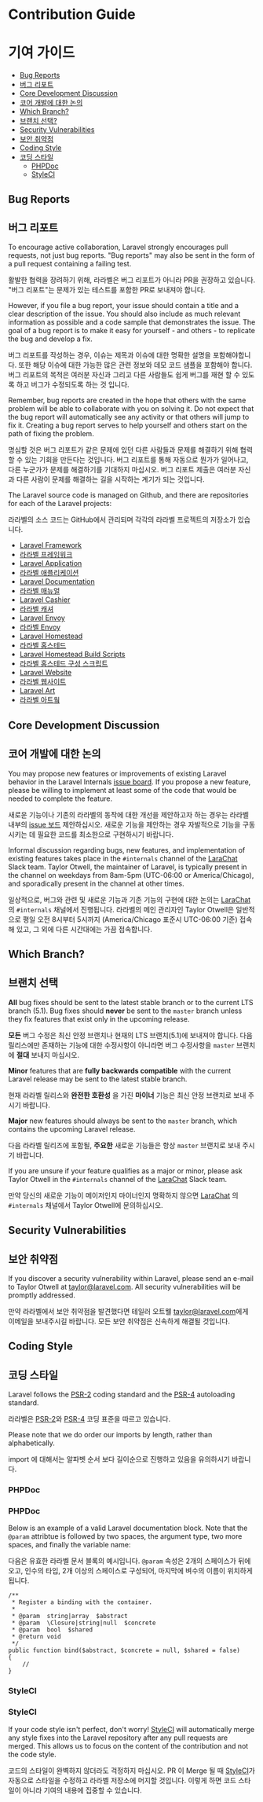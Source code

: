 # Contribution Guide
# 기여 가이드

- [Bug Reports](#bug-reports)
- [버그 리포트](#bug-reports)
- [Core Development Discussion](#core-development-discussion)
- [코어 개발에 대한 논의](#core-development-discussion)
- [Which Branch?](#which-branch)
- [브랜치 선택?](#which-branch)
- [Security Vulnerabilities](#security-vulnerabilities)
- [보안 취약점](#security-vulnerabilities)
- [Coding Style](#coding-style)
- [코딩 스타일](#coding-style)
    - [PHPDoc](#phpdoc)
    - [StyleCI](#styleci)


<a name="bug-reports"></a>
## Bug Reports
## 버그 리포트

To encourage active collaboration, Laravel strongly encourages pull requests, not just bug reports. "Bug reports" may also be sent in the form of a pull request containing a failing test.

활발한 협력을 장려하기 위해, 라라벨은 버그 리포트가 아니라 PR을 권장하고 있습니다. "버그 리포트"는 문제가 있는 테스트를 포함한 PR로 보내져야 합니다. 

However, if you file a bug report, your issue should contain a title and a clear description of the issue. You should also include as much relevant information as possible and a code sample that demonstrates the issue. The goal of a bug report is to make it easy for yourself - and others - to replicate the bug and develop a fix. 

버그 리포트를 작성하는 경우, 이슈는 제목과 이슈에 대한 명확한 설명을 포함해야합니다. 또한 해당 이슈에 대한 가능한 많은 관련 정보와 데모 코드 샘플을 포함해야 합니다. 버그 리포트의 목적은 여러분 자신과 그리고 다른 사람들도 쉽게 버그를 재현 할 수 있도록 하고 버그가 수정되도록 하는 것 입니다.

Remember, bug reports are created in the hope that others with the same problem will be able to collaborate with you on solving it. Do not expect that the bug report will automatically see any activity or that others will jump to fix it. Creating a bug report serves to help yourself and others start on the path of fixing the problem. 

명심할 것은 버그 리포트가 같은 문제에 있던 다른 사람들과 문제를 해결하기 위해 협력 할 수 있는 기회을 만든다는 것입니다. 버그 리포트를 통해 자동으로 뭔가가 일어나고, 다른 누군가가 문제를 해결하기를 기대하지 마십시오. 버그 리포트 제출은 여러분 자신과 다른 사람이 문제를 해결하는 길을 시작하는 계기가 되는 것입니다. 

The Laravel source code is managed on Github, and there are repositories for each of the Laravel projects: 

라라벨의 소스 코드는 GitHub에서 관리되며 각각의 라라벨 프로젝트의 저장소가 있습니다.

- [Laravel Framework](https://github.com/laravel/framework)
- [라라벨 프레임워크](https://github.com/laravel/framework)
- [Laravel Application](https://github.com/laravel/laravel)
- [라라벨 애플리케이션](https://github.com/laravel/laravel)
- [Laravel Documentation](https://github.com/laravel/docs)
- [라라벨 매뉴얼](https://github.com/laravel/docs)
- [Laravel Cashier](https://github.com/laravel/cashier)
- [라라벨 캐셔](https://github.com/laravel/cashier)
- [Laravel Envoy](https://github.com/laravel/envoy)
- [라라벨 Envoy](https://github.com/laravel/envoy)
- [Laravel Homestead](https://github.com/laravel/homestead)
- [라라벨 홈스테드](https://github.com/laravel/homestead)
- [Laravel Homestead Build Scripts](https://github.com/laravel/settler)
- [라라벨 홈스테드 구성 스크립트](https://github.com/laravel/settler)
- [Laravel Website](https://github.com/laravel/laravel.com)
- [라라벨 웹사이트](https://github.com/laravel/laravel.com)
- [Laravel Art](https://github.com/laravel/art)
- [라라벨 아트웤](https://github.com/laravel/art)

<a name="core-development-discussion"></a>
## Core Development Discussion
## 코어 개발에 대한 논의

You may propose new features or improvements of existing Laravel behavior in the Laravel Internals [issue board](https://github.com/laravel/internals/issues). If you propose a new feature, please be willing to implement at least some of the code that would be needed to complete the feature.

새로운 기능이나 기존의 라라벨의 동작에 대한 개선을 제안하고자 하는 경우는 라라벨 내부의 [issue 보드](https://github.com/laravel/internals/issues) 제안하십시오. 새로운 기능을 제안하는 경우 자발적으로 기능을 구동 시키는 데 필요한 코드를 최소한으로 구현하시기 바랍니다.

Informal discussion regarding bugs, new features, and implementation of existing features takes place in the `#internals` channel of the [LaraChat](http://larachat.co) Slack team. Taylor Otwell, the maintainer of Laravel, is typically present in the channel on weekdays from 8am-5pm (UTC-06:00 or America/Chicago), and sporadically present in the channel at other times.

일상적으로, 버그와 관련 및 새로운 기능과 기존 기능의 구현에 대한 논의는 [LaraChat](http://larachat.com)의 `#internals` 채널에서 진행됩니다. 라라벨의 메인 관리자인 Taylor Otwell은 일반적으로 평일 오전 8시부터 5시까지 (America/Chicago 표준시 UTC-06:00 기준) 접속해 있고, 그 외에 다른 시간대에는 가끔 접속합니다.

<a name="which-branch"></a>
## Which Branch?
## 브랜치 선택

**All** bug fixes should be sent to the latest stable branch or to the current LTS branch (5.1). Bug fixes should **never** be sent to the `master` branch unless they fix features that exist only in the upcoming release.

**모든** 버그 수정은 최신 안정 브랜치나 현재의 LTS 브랜치(5.1)에 보내져야 합니다. 다음 릴리스에만 존재하는 기능에 대한 수정사항이 아니라면 버그 수정사항을 `master` 브랜치에 **절대** 보내지 마십시오.

**Minor** features that are **fully backwards compatible** with the current Laravel release may be sent to the latest stable branch. 

현재 라라벨 릴리스와 **완전한 호환성** 을 가진 **마이너** 기능은 최신 안정 브랜치로 보내 주시기 바랍니다.

**Major** new features should always be sent to the `master` branch, which contains the upcoming Laravel release.

다음 라라벨 릴리즈에 포함될, **주요한** 새로운 기능들은 항상 `master` 브랜치로 보내 주시기 바랍니다.

If you are unsure if your feature qualifies as a major or minor, please ask Taylor Otwell in the `#internals` channel of the [LaraChat](http://larachat.co) Slack team.

만약 당신의 새로운 기능이 메이저인지 마이너인지 명확하지 않으면 [LaraChat](http://larachat.co) 의 `#internals` 채널에서 Taylor Otwell에 문의하십시오.

<a name="security-vulnerabilities"></a>
## Security Vulnerabilities
## 보안 취약점

If you discover a security vulnerability within Laravel, please send an e-mail to Taylor Otwell at <a href="mailto:taylor@laravel.com">taylor@laravel.com</a>. All security vulnerabilities will be promptly addressed. 

만약 라라벨에서 보안 취약점을 발견했다면 테일러 오트웰 <a href="mailto:taylor@laravel.com">taylor@laravel.com</a>에게 이메일을 보내주시길 바랍니다. 모든 보안 취약점은 신속하게 해결될 것입니다. 

<a name="coding-style"></a>
## Coding Style
## 코딩 스타일

Laravel follows the [PSR-2](https://github.com/php-fig/fig-standards/blob/master/accepted/PSR-2-coding-style-guide.md) coding standard and the [PSR-4](https://github.com/php-fig/fig-standards/blob/master/accepted/PSR-4-autoloader.md) autoloading standard.

라라벨은 [PSR-2](https://github.com/php-fig/fig-standards/blob/master/accepted/PSR-2-coding-style-guide.md)와 [PSR-4](https://github.com/php-fig/fig-standards/blob/master/accepted/PSR-4-autoloader.md) 코딩 표준을 따르고 있습니다.

Please note that we do order our imports by length, rather than alphabetically.

import 에 대해서는 알파벳 순서 보다 길이순으로 진행하고 있음을 유의하시기 바랍니다.

<a name="phpdoc"></a>
### PHPDoc
### PHPDoc

Below is an example of a valid Laravel documentation block. Note that the `@param` attribtue is followed by two spaces, the argument type, two more spaces, and finally the variable name:

다음은 유효한 라라벨 문서 블록의 예시입니다. `@param` 속성은 2개의 스페이스가 뒤에 오고, 인수의 타입, 2개 이상의 스페이스로 구성되어, 마지막에 벼수의 이름이 위치하게 됩니다. 

    /**
     * Register a binding with the container.
     *
     * @param  string|array  $abstract
     * @param  \Closure|string|null  $concrete
     * @param  bool  $shared
     * @return void
     */
    public function bind($abstract, $concrete = null, $shared = false)
    {
        //
    }

<a name="styleci"></a>
### StyleCI
### StyleCI

If your code style isn't perfect, don't worry! [StyleCI](https://styleci.io/) will automatically merge any style fixes into the Laravel repository after any pull requests are merged. This allows us to focus on the content of the contribution and not the code style.

코드의 스타일이 완벽하지 않더라도 걱정하지 마십시오. PR 이 Merge 될 때 [StyleCI](https://styleci.io/)가 자동으로 스타일을 수정하고 라라벨 저장소에 머지할 것입니다. 이렇게 하면 코드 스타일이 아니라 기여의 내용에 집중할 수 있습니다.
